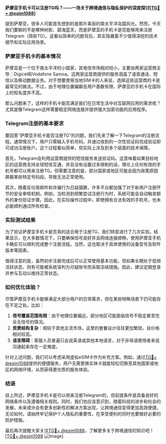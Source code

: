 **萨摩亚手机卡可以注册TG吗？——一场关于跨境通信与隐私保护的深度探讨[[TG💪+ @esim1088](https://t.me/s/esim1088)]**

提到萨摩亚，很多人可能首先想到的是那片美丽的南太平洋岛国风光。然而，今天我们要聊的不是椰林树影、碧海蓝天，而是萨摩亚的手机卡是否能够用来注册Telegram（简称TG）。这看似简单的问题背后，其实隐藏着不少值得深挖的技术细节和实际应用场景。

### 萨摩亚手机卡的基本情况

萨摩亚是一个位于南太平洋的小国家，其电信市场相对较小，主要由两家运营商主导：Digicel和Vodafone Samoa。这两家运营商提供的服务涵盖了语音通话、短信以及移动数据业务。对于想要使用当地SIM卡的人来说，选择这些运营商的卡是最常见的做法。不过，由于地理位置偏僻且用户基数有限，萨摩亚的手机卡在国际上的知名度并不高。

那么问题来了，这样的手机卡能否满足我们在日常生活中对互联网应用的需求呢？尤其是像Telegram这样需要稳定网络连接并提供强大加密功能的应用程序。

### Telegram注册的基本要求

要回答“萨摩亚手机卡能否注册TG”的问题，我们先来了解一下Telegram的注册流程。通常情况下，用户只需输入手机号码，并通过收到的一次性验证码完成验证即可成功注册账户。这个过程看似简单，但实际上涉及到多个层面的技术保障。

首先，Telegram会利用运营商提供的短信服务发送验证码。这意味着如果目标地区的运营商支持全球短信互通，并且没有设置过多限制的话，理论上任何有效的手机号都可以用来注册TG。但需要注意的是，部分国家或地区可能会因为政策原因屏蔽某些特定号码段，导致无法正常使用。

其次，随着反垃圾邮件和诈骗行为日益猖獗，许多平台都加强了对于新用户注册环节的安全审核机制。例如，当检测到频繁尝试注册行为时，系统可能会自动触发额外的身份验证步骤。因此，在实际操作过程中，即使拥有合法有效的手机号，也未必能顺利通过所有检查。

### 实际测试结果

为了验证萨摩亚手机卡是否真的适合用于注册TG，我们特意进行了几次实验。结果显示，在大多数情况下，只要确保信号良好并且网络连接顺畅，使用萨摩亚手机卡确实可以顺利完成整个注册流程。当然，这也取决于具体使用的设备型号及软件版本等因素。

值得注意的是，虽然初步注册完成后可以正常使用基本功能，但如果长期处于低频活跃状态，则有可能被系统误判为可疑账号而采取冻结措施。因此，建议定期登录并参与互动以维持正常状态。

### 如何优化体验？

尽管萨摩亚手机卡能够满足大部分用户的日常需求，但在某些特殊场景下仍可能存在不足之处。比如：

1. **信号覆盖范围有限**：由于地理位置偏远，部分地区可能面临信号不稳定甚至完全无信号的情况。
2. **资费结构复杂**：相较于其他主流市场，这里的套餐设计往往更加繁琐，且价格相对较高。
3. **语言障碍**：客服人员普遍只会说英语或其他本地语言，对于非母语使用者来说沟通起来存在一定难度。

针对上述问题，我们可以考虑采用虚拟eSIM卡作为补充方案。例如，通过[TG💪+ @esim1088](https://t.me/s/esim1088)提供的便捷服务，用户无需更换实体卡就能轻松切换至其他国家或地区的网络环境，从而获得更优质的服务体验。

### 结语

综上所述，萨摩亚手机卡是可以用来注册Telegram的，但前提条件是具备良好的网络条件以及遵循相关规则。同时，我们也应该意识到，随着科技的进步和社会的发展，未来或许会有更多创新性的解决方案出现，让跨境通信变得更加高效便捷。无论如何，请始终牢记保护个人隐私的重要性，在享受便利的同时也要做好必要的防护措施。

最后再次提醒大家关注[TG💪+ @esim1088](https://t.me/s/esim1088)，了解更多关于跨境通信的知识吧！[[TG💪+ @esim1088](https://t.me/s/esim1088) ![Image](https://i.postimg.cc/4NQfJmqS/Snipaste-2025-05-13-00-14-12.png)]